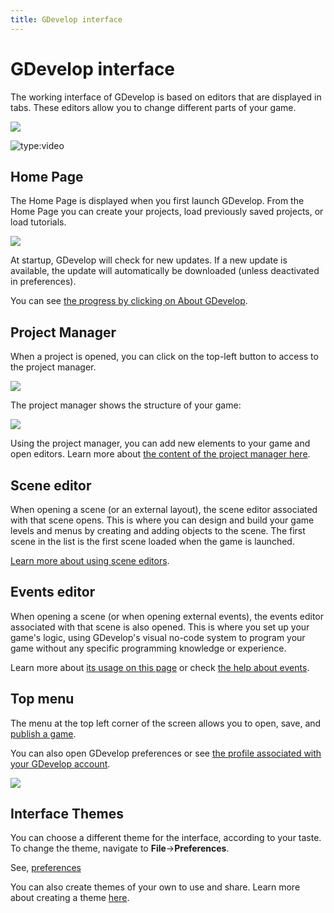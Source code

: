 ```yaml
---
title: GDevelop interface
---
```

# GDevelop interface

The working interface of GDevelop is based on editors that are displayed in tabs. These editors allow you to change different parts of your game.

![](/gdevelop5/interface/pasted/20230309-173715.png)

![type:video](https://www.youtube.com/embed/bR2BjT7JG0k)

## Home Page

The Home Page is displayed when you first launch GDevelop. From the Home Page you can create your projects, load previously saved projects, or load tutorials.

![](/gdevelop5/interface/pasted/20230303-231024.png)

At startup, GDevelop will check for new updates. If a new update is available, the update will automatically be downloaded (unless deactivated in preferences).

You can see [the progress by clicking on About GDevelop](/gdevelop5/interface/updates).

## Project Manager

When a project is opened, you can click on the top-left button to access to the project manager.

![](/gdevelop5/interface/pasted/20230309-173922.png)

The project manager shows the structure of your game:

![](/gdevelop5/interface/pasted/20230309-174021.png)

Using the project manager, you can add new elements to your game and open editors.
Learn more about [the content of the project manager here](/gdevelop5/interface/project-manager).

## Scene editor

When opening a scene (or an external layout), the scene editor associated with that scene opens.
This is where you can design and build your game levels and menus by creating and adding objects to the scene.
The first scene in the list is the first scene loaded when the game is launched.

[Learn more about using scene editors](/gdevelop5/interface/scene-editor).

## Events editor

When opening a scene (or when opening external events), the events editor associated with that scene is also opened. This is where you set up your game's logic, using GDevelop's visual no-code system to program your game without any specific programming knowledge or experience.

Learn more about [its usage on this page](/gdevelop5/interface/events-editor) or check [the help about events](/gdevelop5/events).

## Top menu

The menu at the top left corner of the screen allows you to open, save, and [publish a game](/gdevelop5/publishing).

You can also open GDevelop preferences or see [the profile associated with your GDevelop account](/gdevelop5/interface/profile).

![](/gdevelop5/interface/pasted/20230309-182715.png)

## Interface Themes

You can choose a different theme for the interface, according to your taste. To change the theme, navigate to **File**->**Preferences**.

See, [preferences](/gdevelop5/preferences)

You can also create themes of your own to use and share. Learn more about creating a theme [here](/gdevelop5/all-features/themes).